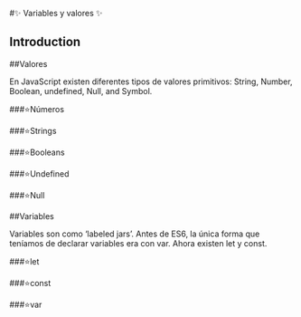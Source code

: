 
#✨ Variables y valores ✨ 

Introduction
-------
##Valores

En JavaScript existen diferentes tipos de valores primitivos: String, Number, Boolean, undefined, Null, and Symbol.

###⭐Números

###⭐Strings

###⭐Booleans

###⭐Undefined

###⭐Null


##Variables

Variables son como ‘labeled jars’.  Antes de ES6, la única forma que teníamos de declarar variables era con var. Ahora existen let y const.

###⭐let

###⭐const

###⭐var